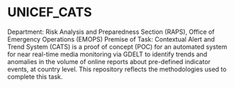 # UNICEF_CATS
Department: Risk Analysis and Preparedness Section (RAPS), Office of Emergency Operations (EMOPS)  Premise of Task: Contextual Alert and Trend System (CATS) is a proof of concept (POC) for an automated system for near real-time media monitoring via GDELT to identify trends and anomalies in the volume of online reports about pre-defined indicator events, at country level. This repository reflects the methodologies used to complete this task.
